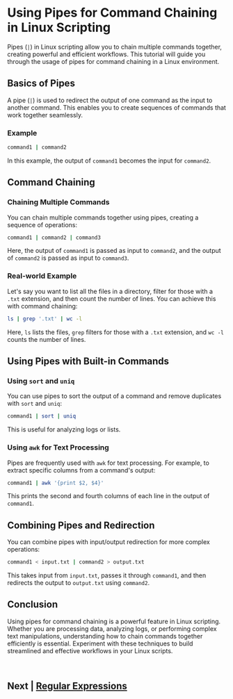 
# Using Pipes for Command Chaining in Linux Scripting

Pipes (`|`) in Linux scripting allow you to chain multiple commands together, creating powerful and efficient workflows. This tutorial will guide you through the usage of pipes for command chaining in a Linux environment.

## Basics of Pipes

A pipe (`|`) is used to redirect the output of one command as the input to another command. This enables you to create sequences of commands that work together seamlessly.

### Example

```bash
command1 | command2
```

In this example, the output of `command1` becomes the input for `command2`.

## Command Chaining

### Chaining Multiple Commands

You can chain multiple commands together using pipes, creating a sequence of operations:

```bash
command1 | command2 | command3
```

Here, the output of `command1` is passed as input to `command2`, and the output of `command2` is passed as input to `command3`.

### Real-world Example

Let's say you want to list all the files in a directory, filter for those with a `.txt` extension, and then count the number of lines. You can achieve this with command chaining:

```bash
ls | grep '.txt' | wc -l
```

Here, `ls` lists the files, `grep` filters for those with a `.txt` extension, and `wc -l` counts the number of lines.

## Using Pipes with Built-in Commands

### Using `sort` and `uniq`

You can use pipes to sort the output of a command and remove duplicates with `sort` and `uniq`:

```bash
command1 | sort | uniq
```

This is useful for analyzing logs or lists.

### Using `awk` for Text Processing

Pipes are frequently used with `awk` for text processing. For example, to extract specific columns from a command's output:

```bash
command1 | awk '{print $2, $4}'
```

This prints the second and fourth columns of each line in the output of `command1`.

## Combining Pipes and Redirection

You can combine pipes with input/output redirection for more complex operations:

```bash
command1 < input.txt | command2 > output.txt
```

This takes input from `input.txt`, passes it through `command1`, and then redirects the output to `output.txt` using `command2`.

## Conclusion

Using pipes for command chaining is a powerful feature in Linux scripting. Whether you are processing data, analyzing logs, or performing complex text manipulations, understanding how to chain commands together efficiently is essential. Experiment with these techniques to build streamlined and effective workflows in your Linux scripts.


<br>

## Next | [Regular Expressions](https://github.com/lioneltchami/bash-scripting-tutorial/tree/main/Tutorial-Files/10.Regular-Expressions)

